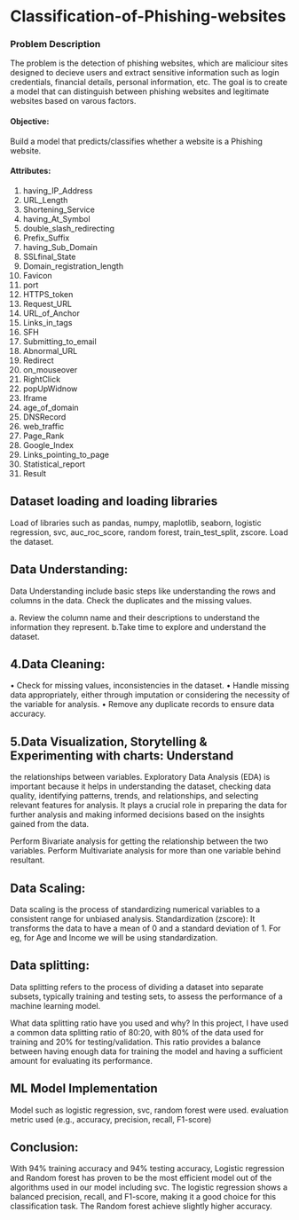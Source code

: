 # Classification-of-Phishing-websites
### Problem Description
The problem is the detection of phishing websites, which are maliciour sites designed to decieve users and extract sensitive information such as login credentials, financial details, personal information, etc. The goal is to create a model that can distinguish between phishing websites and legitimate websites based on varous factors.
#### Objective:
Build a model that predicts/classifies whether a website is a Phishing website.
#### Attributes:
1) having_IP_Address
2) URL_Length
3) Shortening_Service
4) having_At_Symbol
5) double_slash_redirecting
6) Prefix_Suffix
7) having_Sub_Domain
8) SSLfinal_State
9) Domain_registration_length
10) Favicon
11) port
12) HTTPS_token
13) Request_URL
14) URL_of_Anchor
15) Links_in_tags
16) SFH
17) Submitting_to_email
18) Abnormal_URL
19) Redirect
20) on_mouseover
21) RightClick
22) popUpWidnow
23) Iframe
24) age_of_domain
25) DNSRecord
25) web_traffic
27) Page_Rank
28) Google_Index
29) Links_pointing_to_page
30) Statistical_report
31) Result

## Dataset loading and loading libraries
Load of libraries such as pandas, numpy, maplotlib, seaborn, logistic regression, svc, auc_roc_score, random forest, train_test_split, zscore.
Load the dataset.

## Data Understanding:
Data Understanding include basic steps like understanding the rows and columns in the data. Check
the duplicates and the missing values.

a. Review the column name and their descriptions to understand the information they
represent.
b.Take time to explore and understand the dataset.

## 4.Data Cleaning:

• Check for missing values, inconsistencies in the dataset.
• Handle missing data appropriately, either through imputation or considering the
necessity of the variable for analysis.
• Remove any duplicate records to ensure data accuracy.

## 5.Data Visualization, Storytelling & Experimenting with charts: Understand
the relationships between variables.
Exploratory Data Analysis (EDA) is important because it helps in understanding the dataset,
checking data quality, identifying patterns, trends, and relationships, and selecting relevant
features for analysis. It plays a crucial role in preparing the data for further analysis and
making informed decisions based on the insights gained from the data.

Perform Bivariate analysis for getting the relationship between the two variables.
Perform Multivariate analysis for more than one variable behind resultant.

## Data Scaling:
Data scaling is the process of standardizing numerical variables to a consistent range for unbiased
analysis.
Standardization (zscore): It transforms the data to have a mean of 0 and a standard
deviation of 1. For eg, for Age and Income we will be using standardization.

## Data splitting:
Data splitting refers to the process of dividing a dataset into separate subsets, typically training and
testing sets, to assess the performance of a machine learning model.

What data splitting ratio have you used and why?
In this project, I have used a common data splitting ratio of 80:20, with 80% of the data used for
training and 20% for testing/validation. This ratio provides a balance between having enough data
for training the model and having a sufficient amount for evaluating its performance.

## ML Model Implementation
Model such as logistic regression, svc, random forest were used. evaluation metric used (e.g., accuracy, precision, recall, F1-score) 

## Conclusion:
With 94% training accuracy and 94% testing accuracy, Logistic regression and Random forest has proven to be the most efficient model out of the algorithms used in our model including svc. The logistic regression shows a balanced precision, recall, and F1-score, making it a good choice for this classification task. The Random forest achieve slightly higher accuracy.
